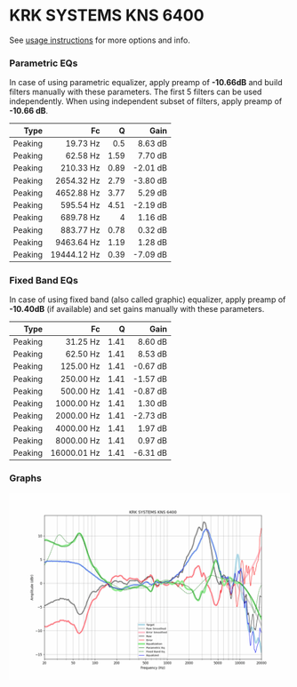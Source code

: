 # KRK SYSTEMS KNS 6400
See [usage instructions](https://github.com/jaakkopasanen/AutoEq#usage) for more options and info.

### Parametric EQs
In case of using parametric equalizer, apply preamp of **-10.66dB** and build filters manually
with these parameters. The first 5 filters can be used independently.
When using independent subset of filters, apply preamp of **-10.66 dB**.

| Type    | Fc          |    Q | Gain     |
|--------:|------------:|-----:|---------:|
| Peaking | 19.73 Hz    | 0.5  | 8.63 dB  |
| Peaking | 62.58 Hz    | 1.59 | 7.70 dB  |
| Peaking | 210.33 Hz   | 0.89 | -2.01 dB |
| Peaking | 2654.32 Hz  | 2.79 | -3.80 dB |
| Peaking | 4652.88 Hz  | 3.77 | 5.29 dB  |
| Peaking | 595.54 Hz   | 4.51 | -2.19 dB |
| Peaking | 689.78 Hz   | 4    | 1.16 dB  |
| Peaking | 883.77 Hz   | 0.78 | 0.32 dB  |
| Peaking | 9463.64 Hz  | 1.19 | 1.28 dB  |
| Peaking | 19444.12 Hz | 0.39 | -7.09 dB |

### Fixed Band EQs
In case of using fixed band (also called graphic) equalizer, apply preamp of **-10.40dB**
(if available) and set gains manually with these parameters.

| Type    | Fc          |    Q | Gain     |
|--------:|------------:|-----:|---------:|
| Peaking | 31.25 Hz    | 1.41 | 8.60 dB  |
| Peaking | 62.50 Hz    | 1.41 | 8.53 dB  |
| Peaking | 125.00 Hz   | 1.41 | -0.67 dB |
| Peaking | 250.00 Hz   | 1.41 | -1.57 dB |
| Peaking | 500.00 Hz   | 1.41 | -0.87 dB |
| Peaking | 1000.00 Hz  | 1.41 | 1.30 dB  |
| Peaking | 2000.00 Hz  | 1.41 | -2.73 dB |
| Peaking | 4000.00 Hz  | 1.41 | 1.97 dB  |
| Peaking | 8000.00 Hz  | 1.41 | 0.97 dB  |
| Peaking | 16000.01 Hz | 1.41 | -6.31 dB |

### Graphs
![](./KRK%20SYSTEMS%20KNS%206400.png)